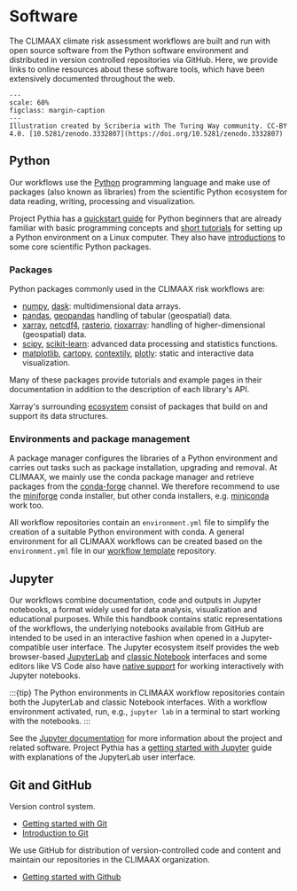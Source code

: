 # Software

The CLIMAAX climate risk assessment workflows are built and run with open source software from the Python software environment and distributed in version controlled repositories via GitHub.
Here, we provide links to online resources about these software tools, which have been extensively documented throughout the web.

```{figure} ../images/illustration/github_zenodo.jpg
---
scale: 60%
figclass: margin-caption
---
Illustration created by Scriberia with The Turing Way community. CC-BY 4.0. [10.5281/zenodo.3332807](https://doi.org/10.5281/zenodo.3332807)
```


## Python

Our workflows use the [Python](https://www.python.org/) programming language and make use of packages (also known as libraries) from the scientific Python ecosystem for data reading, writing, processing and visualization.

Project Pythia has a [quickstart guide](https://foundations.projectpythia.org/foundations/quickstart.html) for Python beginners that are already familiar with basic programming concepts and [short tutorials](https://foundations.projectpythia.org/foundations/how-to-run-python.html) for setting up a Python environment on a Linux computer. They also have [introductions](https://foundations.projectpythia.org/core/overview.html) to some core scientific Python packages.


### Packages

Python packages commonly used in the CLIMAAX risk workflows are:

- [numpy](https://numpy.org/doc/1.26/), [dask](https://docs.dask.org/): multidimensional data arrays.
- [pandas](https://pandas.pydata.org/pandas-docs/version/2.2/), [geopandas](https://geopandas.org/en/v1.0.1/) handling of tabular (geospatial) data.
- [xarray](https://docs.xarray.dev/en/v2024.06.0/), [netcdf4](https://unidata.github.io/netcdf4-python/), [rasterio](https://rasterio.readthedocs.io/), [rioxarray](https://corteva.github.io/rioxarray/): handling of higher-dimensional (geospatial) data.
- [scipy](https://docs.scipy.org/doc/scipy-1.14.0/), [scikit-learn](https://scikit-learn.org/1.5/): advanced data processing and statistics functions.
- [matplotlib](https://matplotlib.org/3.8.4/), [cartopy](https://scitools.org.uk/cartopy/docs/latest/index.html), [contextily](https://contextily.readthedocs.io/), [plotly](https://plotly.com/python/): static and interactive data visualization.

Many of these packages provide tutorials and example pages in their documentation in addition to the description of each library's API.

Xarray's surrounding [ecosystem](https://docs.xarray.dev/en/latest/ecosystem.html) consist of packages that build on and support its data structures.


### Environments and package management

A package manager configures the libraries of a Python environment and carries out tasks such as package installation, upgrading and removal.
At CLIMAAX, we mainly use the conda package manager and retrieve packages from the [conda-forge](https://conda-forge.org) channel.
We therefore recommend to use the [miniforge](https://conda-forge.org/download/) conda installer, but other conda installers, e.g. [miniconda](https://docs.anaconda.com/miniconda/) work too.

All workflow repositories contain an `environment.yml` file to simplify the creation of a suitable Python environment with conda.
A general environment for all CLIMAAX workflows can be created based on the `environment.yml` file in our [workflow template](https://github.com/CLIMAAX/workflow_template) repository.


## Jupyter

Our workflows combine documentation, code and outputs in Jupyter notebooks, a format widely used for data analysis, visualization and educational purposes.
While this handbook contains static representations of the workflows, the underlying notebooks available from GitHub are intended to be used in an interactive fashion when opened in a Jupyter-compatible user interface.
The Jupyter ecosystem itself provides the web browser-based [JupyterLab](https://jupyterlab.readthedocs.io/en/latest/) and [classic Notebook](https://jupyter-notebook.readthedocs.io/en/latest/) interfaces and some editors like VS Code also have [native support](https://code.visualstudio.com/docs/datascience/jupyter-notebooks) for working interactively with Jupyter notebooks.

:::{tip}
The Python environments in CLIMAAX workflow repositories contain both the JupyterLab and classic Notebook interfaces.
With a workflow environment activated, run, e.g., `jupyter lab` in a terminal to start working with the notebooks.
:::

See the [Jupyter documentation](https://docs.jupyter.org/en/latest/) for more information about the project and related software.
Project Pythia has a [getting started with Jupyter](https://foundations.projectpythia.org/foundations/getting-started-jupyter.html) guide with explanations of the JupyterLab user interface.


## Git and GitHub

Version control system.

- [Getting started with Git](https://librarycarpentry.org/lc-git/index.html)
- [Introduction to Git](https://the-turing-way.netlify.app/reproducible-research/vcs/vcs-git#rr-vcs-git)

We use GitHub for distribution of version-controlled code and content and maintain our repositories in the CLIMAAX organization.

- [Getting started with Github](https://foundations.projectpythia.org/foundations/getting-started-github.html)
